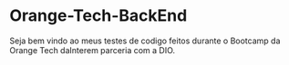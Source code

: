 # Orange-Tech-BackEnd

Seja bem vindo ao meus testes de codigo feitos durante o Bootcamp da Orange Tech daInterem parceria com a DIO.

